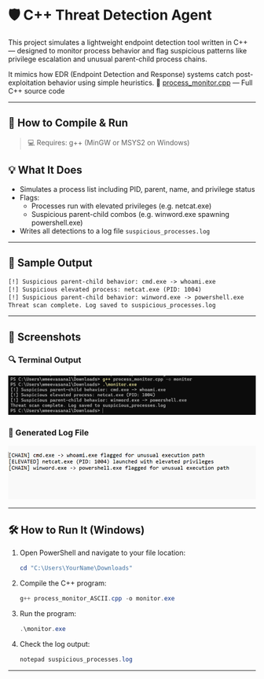 # 🛡️ C++ Threat Detection Agent

This project simulates a lightweight endpoint detection tool written in C++ — designed to monitor process behavior and flag suspicious patterns like privilege escalation and unusual parent-child process chains.

It mimics how EDR (Endpoint Detection and Response) systems catch post-exploitation behavior using simple heuristics.
📄 [process_monitor.cpp](./C++%20threat%20detection/process_monitor.cpp) — Full C++ source code

---

## 🔧 How to Compile & Run

> 💻 Requires: g++ (MinGW or MSYS2 on Windows)

## 💡 What It Does

- Simulates a process list including PID, parent, name, and privilege status
- Flags:
  - Processes run with elevated privileges (e.g. netcat.exe)
  - Suspicious parent-child combos (e.g. winword.exe spawning powershell.exe)
- Writes all detections to a log file `suspicious_processes.log`

---

## 🧪 Sample Output

```
[!] Suspicious parent-child behavior: cmd.exe -> whoami.exe
[!] Suspicious elevated process: netcat.exe (PID: 1004)
[!] Suspicious parent-child behavior: winword.exe -> powershell.exe
Threat scan complete. Log saved to suspicious_processes.log
```

---

## 📸 Screenshots

### 🔍 Terminal Output

![Terminal Screenshot](terminal%20output.png)

### 📄 Generated Log File

![Log File Screenshot](log%20file.png)

---

## 🛠️ How to Run It (Windows)

1. Open PowerShell and navigate to your file location:
    ```powershell
    cd "C:\Users\YourName\Downloads"
    ```

2. Compile the C++ program:
    ```powershell
    g++ process_monitor_ASCII.cpp -o monitor.exe
    ```

3. Run the program:
    ```powershell
    .\monitor.exe
    ```

4. Check the log output:
    ```powershell
    notepad suspicious_processes.log
    ```

---

